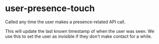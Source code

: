 # user-presence-touch

Called any time the user makes a presence-related API call.

This will update the last known timestamp of when the user was seen. We use this to set the user as invisible
if they don't make contact for a while.
